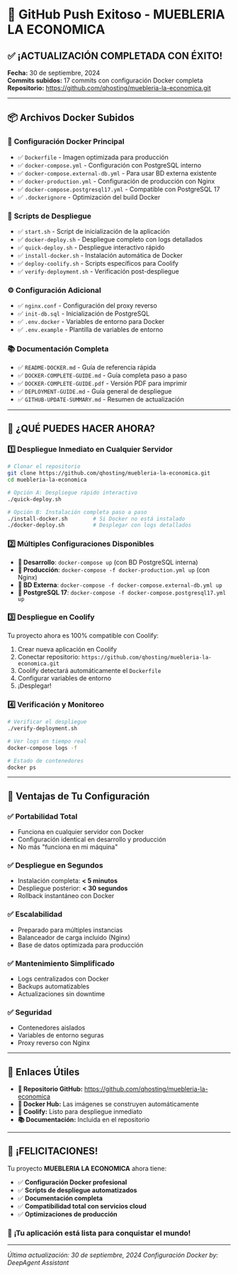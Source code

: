 
# 🚀 GitHub Push Exitoso - MUEBLERIA LA ECONOMICA

## ✅ ¡ACTUALIZACIÓN COMPLETADA CON ÉXITO!

**Fecha:** 30 de septiembre, 2024  
**Commits subidos:** 17 commits con configuración Docker completa  
**Repositorio:** https://github.com/qhosting/muebleria-la-economica.git  

---

## 📦 Archivos Docker Subidos

### 🐳 **Configuración Docker Principal**
- ✅ `Dockerfile` - Imagen optimizada para producción
- ✅ `docker-compose.yml` - Configuración con PostgreSQL interno
- ✅ `docker-compose.external-db.yml` - Para usar BD externa existente
- ✅ `docker-production.yml` - Configuración de producción con Nginx
- ✅ `docker-compose.postgresql17.yml` - Compatible con PostgreSQL 17
- ✅ `.dockerignore` - Optimización del build Docker

### 🔧 **Scripts de Despliegue**
- ✅ `start.sh` - Script de inicialización de la aplicación
- ✅ `docker-deploy.sh` - Despliegue completo con logs detallados
- ✅ `quick-deploy.sh` - Despliegue interactivo rápido
- ✅ `install-docker.sh` - Instalación automática de Docker
- ✅ `deploy-coolify.sh` - Scripts específicos para Coolify
- ✅ `verify-deployment.sh` - Verificación post-despliegue

### ⚙️ **Configuración Adicional**
- ✅ `nginx.conf` - Configuración del proxy reverso
- ✅ `init-db.sql` - Inicialización de PostgreSQL
- ✅ `.env.docker` - Variables de entorno para Docker
- ✅ `.env.example` - Plantilla de variables de entorno

### 📚 **Documentación Completa**
- ✅ `README-DOCKER.md` - Guía de referencia rápida
- ✅ `DOCKER-COMPLETE-GUIDE.md` - Guía completa paso a paso
- ✅ `DOCKER-COMPLETE-GUIDE.pdf` - Versión PDF para imprimir
- ✅ `DEPLOYMENT-GUIDE.md` - Guía general de despliegue
- ✅ `GITHUB-UPDATE-SUMMARY.md` - Resumen de actualización

---

## 🚀 ¿QUÉ PUEDES HACER AHORA?

### 1️⃣ **Despliegue Inmediato en Cualquier Servidor**

```bash
# Clonar el repositorio
git clone https://github.com/qhosting/muebleria-la-economica.git
cd muebleria-la-economica

# Opción A: Despliegue rápido interactivo
./quick-deploy.sh

# Opción B: Instalación completa paso a paso
./install-docker.sh        # Si Docker no está instalado
./docker-deploy.sh         # Desplegar con logs detallados
```

### 2️⃣ **Múltiples Configuraciones Disponibles**

- **🔹 Desarrollo**: `docker-compose up` (con BD PostgreSQL interna)
- **🔹 Producción**: `docker-compose -f docker-production.yml up` (con Nginx)
- **🔹 BD Externa**: `docker-compose -f docker-compose.external-db.yml up`
- **🔹 PostgreSQL 17**: `docker-compose -f docker-compose.postgresql17.yml up`

### 3️⃣ **Despliegue en Coolify**

Tu proyecto ahora es 100% compatible con Coolify:

1. Crear nueva aplicación en Coolify
2. Conectar repositorio: `https://github.com/qhosting/muebleria-la-economica.git`
3. Coolify detectará automáticamente el `Dockerfile`
4. Configurar variables de entorno
5. ¡Desplegar!

### 4️⃣ **Verificación y Monitoreo**

```bash
# Verificar el despliegue
./verify-deployment.sh

# Ver logs en tiempo real
docker-compose logs -f

# Estado de contenedores
docker ps
```

---

## 🎯 Ventajas de Tu Configuración

### ✅ **Portabilidad Total**
- Funciona en cualquier servidor con Docker
- Configuración identical en desarrollo y producción
- No más "funciona en mi máquina"

### ✅ **Despliegue en Segundos**
- Instalación completa: **< 5 minutos**
- Despliegue posterior: **< 30 segundos**
- Rollback instantáneo con Docker

### ✅ **Escalabilidad**
- Preparado para múltiples instancias
- Balanceador de carga incluido (Nginx)
- Base de datos optimizada para producción

### ✅ **Mantenimiento Simplificado**
- Logs centralizados con Docker
- Backups automatizables
- Actualizaciones sin downtime

### ✅ **Seguridad**
- Contenedores aislados
- Variables de entorno seguras  
- Proxy reverso con Nginx

---

## 🔗 Enlaces Útiles

- **📍 Repositorio GitHub:** https://github.com/qhosting/muebleria-la-economica
- **📖 Docker Hub:** Las imágenes se construyen automáticamente
- **🔧 Coolify:** Listo para despliegue inmediato
- **📚 Documentación:** Incluida en el repositorio

---

## 🎉 **¡FELICITACIONES!**

Tu proyecto **MUEBLERIA LA ECONOMICA** ahora tiene:

- ✅ **Configuración Docker profesional**
- ✅ **Scripts de despliegue automatizados** 
- ✅ **Documentación completa**
- ✅ **Compatibilidad total con servicios cloud**
- ✅ **Optimizaciones de producción**

### 🚀 **¡Tu aplicación está lista para conquistar el mundo!**

---

*Última actualización: 30 de septiembre, 2024*
*Configuración Docker by: DeepAgent Assistant*
